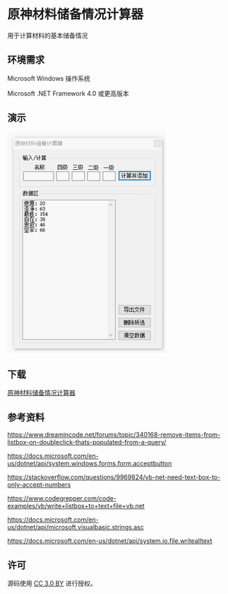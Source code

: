 ﻿# 原神材料储备情况计算器
用于计算材料的基本储备情况


## 环境需求
Microsoft Windows 操作系统

Microsoft .NET Framework 4.0 或更高版本


## 演示
![Screenshot](https://github.com/chenshaoju/GenshinImpactCraftingReservesCalculator/blob/master/DEMO.gif?raw=true)


## 下载
[原神材料储备情况计算器](https://github.com/chenshaoju/GenshinImpactCraftingReservesCalculator/releases)


## 参考资料
https://www.dreamincode.net/forums/topic/340168-remove-items-from-listbox-on-doubleclick-thats-populated-from-a-query/

https://docs.microsoft.com/en-us/dotnet/api/system.windows.forms.form.acceptbutton

https://stackoverflow.com/questions/9969824/vb-net-need-text-box-to-only-accept-numbers

https://www.codegrepper.com/code-examples/vb/write+listbox+to+text+file+vb.net

https://docs.microsoft.com/en-us/dotnet/api/microsoft.visualbasic.strings.asc

https://docs.microsoft.com/en-us/dotnet/api/system.io.file.writealltext


## 许可
源码使用 [CC 3.0 BY](http://creativecommons.org/licenses/by/3.0/) 进行授权。
